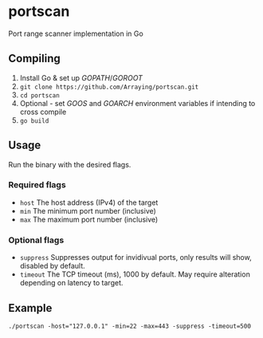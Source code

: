 # portscan

Port range scanner implementation in Go

## Compiling

1) Install Go & set up *GOPATH*/*GOROOT*
2) `git clone https://github.com/Arraying/portscan.git`
3) `cd portscan`
4) Optional - set *GOOS* and *GOARCH* environment variables if intending to cross compile
5) `go build`

## Usage

Run the binary with the desired flags.

### Required flags

* `host` The host address (IPv4) of the target
* `min` The minimum port number (inclusive)
* `max` The maximum port number (inclusive)

### Optional flags

* `suppress` Suppresses output for invidivual ports, only results will show, disabled by default.
* `timeout` The TCP timeout (ms), 1000 by default. May require alteration depending on latency to target.

## Example

`./portscan -host="127.0.0.1" -min=22 -max=443 -suppress -timeout=500`
